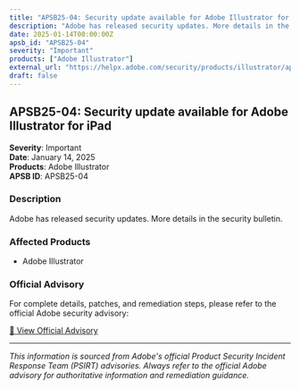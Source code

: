 ```yaml
---
title: "APSB25-04: Security update available for Adobe Illustrator for iPad"
description: "Adobe has released security updates. More details in the security bulletin."
date: 2025-01-14T00:00:00Z
apsb_id: "APSB25-04"
severity: "Important"
products: ["Adobe Illustrator"]
external_url: "https://helpx.adobe.com/security/products/illustrator/apsb25-04.html"
draft: false
---
```


## APSB25-04: Security update available for Adobe Illustrator for iPad

**Severity**: Important  
**Date**: January 14, 2025  
**Products**: Adobe Illustrator  
**APSB ID**: APSB25-04

### Description

Adobe has released security updates. More details in the security bulletin.

### Affected Products

- Adobe Illustrator


### Official Advisory

For complete details, patches, and remediation steps, please refer to the official Adobe security advisory:

[🔗 View Official Advisory](https://helpx.adobe.com/security/products/illustrator/apsb25-04.html)

---

*This information is sourced from Adobe's official Product Security Incident Response Team (PSIRT) advisories. Always refer to the official Adobe advisory for authoritative information and remediation guidance.*
